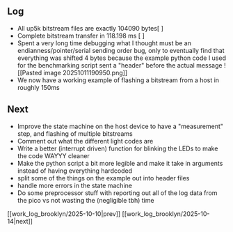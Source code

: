 ## Log
- All up5k bitstream files are exactly 104090 bytes[ ]
- Complete bitstream transfer in 118.198 ms [ ]
- Spent a very long time debugging what I thought must be an endianness/pointer/serial sending order bug, only to eventually find that everything was shifted 4 bytes because the example python code I used for the benchmarking script sent a "header" before the actual message
  ![[Pasted image 20251011190950.png]]
- We now have a working example of flashing a bitstream from a host in roughly 150ms 
## Next
* Improve the state machine on the host device to have a "measurement" step, and flashing of multiple bitstreams
* Comment out what the different light codes are
* Write a better (interrupt driven) function for blinking the LEDs to make the code WAYYY cleaner
* Make the python script a bit more legible and make it take in arguments instead of having everything hardcoded
* split some of the things on the example out into header files
* handle more errors in the state machine
* Do some preprocessor stuff with reporting out all of the log data from the pico vs not wasting the (negligible tbh) time


[[work_log_brooklyn/2025-10-10|prev]] [[work_log_brooklyn/2025-10-14|next]]
